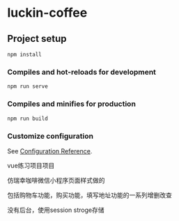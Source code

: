 # luckin-coffee

## Project setup
```
npm install
```

### Compiles and hot-reloads for development
```
npm run serve
```

### Compiles and minifies for production
```
npm run build
```

### Customize configuration
See [Configuration Reference](https://cli.vuejs.org/config/).


vue练习项目项目

仿瑞幸咖啡微信小程序页面样式做的

包括购物车功能，购买功能，填写地址功能的一系列增删改查

没有后台，使用session stroge存储

